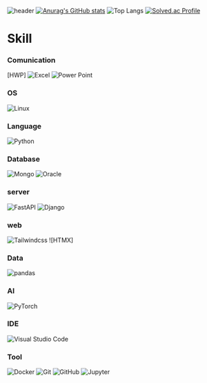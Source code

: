 ![header](https://capsule-render.vercel.app/api?type=waving&color=auto&height=160&section=header&text=Hello,%20welcome%20to%20hyojae's%20github&fontSize=40)
[![Anurag's GitHub stats](https://github-readme-stats.vercel.app/api?username=hyo-jae-jung&show_icons=true&theme=onedark)](https://github.com/anuraghazra/github-readme-stats)
![Top Langs](https://github-readme-stats.vercel.app/api/top-langs/?username=hyo-jae-jung&layout=compact&theme=onedark)
[![Solved.ac Profile](http://mazassumnida.wtf/api/v2/generate_badge?boj=cjswogywo)](https://solved.ac/cjswogywo/)

# Skill
### Comunication
[HWP]
![Excel](https://img.shields.io/badge/Excel-217346.svg?&style=for-the-badge&logo=Excel&logoColor=white)
![Power Point](https://img.shields.io/badge/PPT-B7472A.svg?&style=for-the-badge&logo=PPT&logoColor=white)

### OS
![Linux](https://img.shields.io/badge/Linux-FCC624.svg?&style=for-the-badge&logo=Linux&logoColor=white)

### Language
![Python](https://img.shields.io/badge/Python-3776AB.svg?&style=for-the-badge&logo=Python&logoColor=white)

### Database
![Mongo](https://img.shields.io/badge/mongoDB-47A248?style=for-the-badge&logo=MongoDB&logoColor=white)
![Oracle](https://img.shields.io/badge/Oracle-F80000.svg?&style=for-the-badge&logo=Oracle&logoColor=white)

### server
![FastAPI](https://img.shields.io/badge/FastAPI-009688.svg?&style=for-the-badge&logo=FastAPI&logoColor=white)
![Django](https://img.shields.io/badge/Django-092E20.svg?&style=for-the-badge&logo=Django&logoColor=white)

### web
![Tailwindcss](https://img.shields.io/badge/Tailwindcss-06B6D4.svg?&style=for-the-badge&logo=Tailwindcss&logoColor=white)
![HTMX]

### Data
![pandas](https://img.shields.io/badge/pandas-150458.svg?&style=for-the-badge&logo=pandas&logoColor=white)

### AI
![PyTorch](https://img.shields.io/badge/PyTorch-EE4C2C.svg?&style=for-the-badge&logo=PyTorch&logoColor=white)

### IDE
![Visual Studio Code](https://img.shields.io/badge/Visual%20Studio%20Code-007ACC.svg?&style=for-the-badge&logo=Visual%20Studio%20Code&logoColor=white)

### Tool
![Docker](https://img.shields.io/badge/Docker-2496ED.svg?&style=for-the-badge&logo=Docker&logoColor=white)
![Git](https://img.shields.io/badge/Git-F05032.svg?&style=for-the-badge&logo=Git&logoColor=white)
![GitHub](https://img.shields.io/badge/GitHub-181717.svg?&style=for-the-badge&logo=GitHub&logoColor=white)
![Jupyter](https://img.shields.io/badge/Jupyter-F37626.svg?&style=for-the-badge&logo=Jupyter&logoColor=white)
<!--
**hyo-jae-jung/hyo-jae-jung** is a ✨ _special_ ✨ repository because its `README.md` (this file) appears on your GitHub profile.

Here are some ideas to get you started:

- 🔭 I’m currently working on ...
- 🌱 I’m currently learning ...
- 👯 I’m looking to collaborate on ...
- 🤔 I’m looking for help with ...
- 💬 Ask me about ...
- 📫 How to reach me: ...
- 😄 Pronouns: ...
- ⚡ Fun fact: ...
-->
